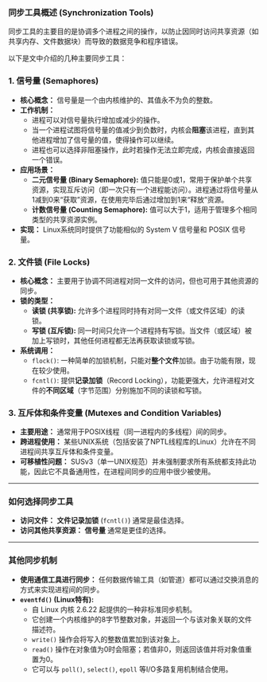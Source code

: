 ### **同步工具概述 (Synchronization Tools)**

同步工具的主要目的是协调多个进程之间的操作，以防止因同时访问共享资源（如共享内存、文件数据块）而导致的数据竞争和程序错误。

以下是文中介绍的几种主要同步工具：

### **1. 信号量 (Semaphores)**

* **核心概念：** 信号量是一个由内核维护的、其值永不为负的整数。
* **工作机制：**
    * 进程可以对信号量执行增加或减少的操作。
    * 当一个进程试图将信号量的值减少到负数时，内核会**阻塞**该进程，直到其他进程增加了信号量的值，使得操作可以继续。
    * 进程也可以选择非阻塞操作，此时若操作无法立即完成，内核会直接返回一个错误。
* **应用场景：**
    * **二元信号量 (Binary Semaphore):** 值只能是0或1，常用于保护单个共享资源，实现互斥访问（即一次只有一个进程能访问）。进程通过将信号量从1减到0来“获取”资源，在使用完毕后通过增加到1来“释放”资源。
    * **计数信号量 (Counting Semaphore):** 值可以大于1，适用于管理多个相同类型的共享资源实例。
* **实现：** Linux系统同时提供了功能相似的 System V 信号量和 POSIX 信号量。

### **2. 文件锁 (File Locks)**

* **核心概念：** 主要用于协调不同进程对同一文件的访问，但也可用于其他资源的同步。
* **锁的类型：**
    * **读锁 (共享锁):** 允许多个进程同时持有对同一文件（或文件区域）的读锁。
    * **写锁 (互斥锁):** 同一时间只允许一个进程持有写锁。当文件（或区域）被加上写锁时，其他任何进程都无法再获取读锁或写锁。
* **系统调用：**
    * `flock()`: 一种简单的加锁机制，只能对**整个文件**加锁。由于功能有限，现在较少使用。
    * `fcntl()`: 提供**记录加锁**（Record Locking），功能更强大，允许进程对文件的**不同区域**（字节范围）分别施加不同的读锁和写锁。

### **3. 互斥体和条件变量 (Mutexes and Condition Variables)**

* **主要用途：** 通常用于POSIX线程（同一进程内的多线程）间的同步。
* **跨进程使用：** 某些UNIX系统（包括安装了NPTL线程库的Linux）允许在不同进程间共享互斥体和条件变量。
* **可移植性问题：** SUSv3（单一UNIX规范）并未强制要求所有系统都支持此功能，因此它不具备通用性，在进程间同步的应用中很少被使用。

---

### **如何选择同步工具**

* **访问文件：** **文件记录加锁** (`fcntl()`) 通常是最佳选择。
* **访问其他共享资源：** **信号量** 通常是更佳的选择。

---

### **其他同步机制**

* **使用通信工具进行同步：** 任何数据传输工具（如管道）都可以通过交换消息的方式来实现进程间的同步。
* **`eventfd()` (Linux特有):**
    * 自 Linux 内核 2.6.22 起提供的一种非标准同步机制。
    * 它创建一个内核维护的8字节整数对象，并返回一个与该对象关联的文件描述符。
    * `write()` 操作会将写入的整数值累加到该对象上。
    * `read()` 操作在对象值为0时会阻塞；若值非0，则返回该值并将对象值重置为0。
    * 它可以与 `poll()`, `select()`, `epoll` 等I/O多路复用机制结合使用。